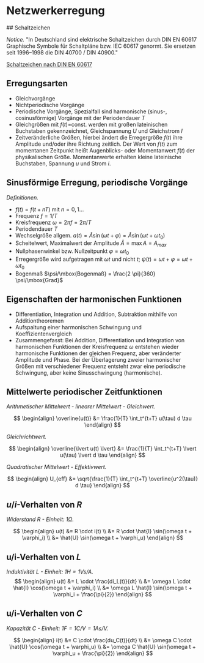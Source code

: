 <!-- !split -->
<!-- jupyter-book 02_lec.md -->
# Netzwerkerregung

<div id="sec:netpwr"></div>
<!-- !split -->
## Schaltzeichen

*Notice.* 
"In Deutschland sind elektrische Schaltzeichen durch DIN EN 60617 Graphische Symbole für Schaltpläne bzw. IEC 60617 genormt.
 Sie ersetzen seit 1996–1998 die DIN 40700 / DIN 40900."

[Schaltzeichen nach DIN EN 60617](https://de.wikipedia.org/wiki/Liste_der_Schaltzeichen_%28Elektrik/Elektronik%29#Ideale_Stromkreise)



<!-- !split -->
## Erregungsarten

* Gleichvorgänge
* Nichtperiodische Vorgänge
* Periodische Vorgänge, Spezialfall sind harmonische (sinus-, cosinusförmige) Vorgänge mit der Periodendauer $T$
* Gleichgrößen mit $f(t)$=const. werden mit großen lateinischen Buchstaben gekennzeichnet, Gleichspannung $U$ und Gleichstrom $I$
* Zeitveränderliche Größen, hierbei ändert die Erregergröße $f(t)$ ihre Amplitude und/oder ihre Richtung zeitlich. Der Wert von $f(t)$ zum momentanen Zeitpunkt heißt Augenblicks- oder Momentanwert $f(t)$ der physikalischen Größe. Momentanwerte erhalten kleine lateinische Buchstaben, Spannung $u$ und Strom $i$.

<!-- !split -->
## Sinusförmige Erregung, periodische Vorgänge

*Definitionen.* 
* $f(t)=f(t+nT)$ mit $n=0, 1 ...$
* Frequenz $f=1/T$
* Kreisfrequenz $\omega=2\pi f = 2\pi/T$
* Periodendauer $T$
* Wechselgröße allgem. $a(t)=\hat{A} \sin (\omega t +\varphi) = \hat{A} \sin(\omega t + \omega t_0)$
* Scheitelwert, Maximalwert der Amplitude $\hat{A}=\max{A}=A_{max}$
* Nullphasenwinkel bzw. Nullzeitpunkt $\varphi=\omega t_0$
* Erregergröße wird aufgetragen mit $\omega t$ und nicht $t$; $\psi(t) = \omega t + \varphi = \omega t + \omega t_0$
* Bogenmaß $\psi/\mbox{Bogenmaß} = \frac{2 \pi}{360} \psi/\mbox{Grad}$



<!-- !split -->
## Eigenschaften der harmonischen Funktionen

* Differentiation, Integration und Addition, Subtraktion mithilfe von Additiontheoremen
* Aufspaltung einer harmonischen Schwingung und Koeffizientenvergleich
* Zusammengefasst: Bei Addition, Differentiation und Integration von harmonischen Funktionen der Kreisfrequenz $\omega$ entstehen wieder harmonische Funktionen der gleichen Frequenz, aber veränderter Amplitude und Phase. Bei der Überlagerung zweier harmonischer Größen mit verschiedener Frequenz entsteht zwar eine periodische Schwingung, aber keine Sinusschwingung (harmonische).

<!-- !split -->
## Mittelwerte periodischer Zeitfunktionen

*Arithmetischer Mittelwert - linearer Mittelwert - Gleichwert.* 

$$
\begin{align}
\overline{u(t)} &= \frac{1}{T} \int_t^{t+T} u(\tau) d \tau
\end{align}
$$



*Gleichrichtwert.* 

$$
\begin{align}
\overline{\lvert u(t) \lvert} &= \frac{1}{T} \int_t^{t+T} \lvert u(\tau) \lvert d \tau
\end{align}
$$



*Quadratischer Mittelwert - Effektivwert.* 

$$
\begin{align}
U_{eff} &= \sqrt{\frac{1}{T} \int_t^{t+T} \overline{u^2(\tau)} d \tau}
\end{align}
$$



<!-- !split -->
## $u/i$-Verhalten von $R$

*Widerstand $R$ - Einheit: $1 \Omega$.* 

$$
\begin{align}
u(t) &= R \cdot i(t) \\
&= R \cdot \hat{I} \sin(\omega t + \varphi_i) \\
&= \hat{U} \sin(\omega t + \varphi_u)
\end{align}
$$



<!-- !split -->
## u/i-Verhalten von $L$

*Induktivität $L$ - Einheit: $1 H = 1 Vs/A$.* 
$$
\begin{align}
u(t) &= L \cdot \frac{di_L(t)}{dt} \\
&= \omega L \cdot \hat{I} \cos(\omega t + \varphi_i) \\
&= \omega L \hat{I} \sin(\omega t + \varphi_i + \frac{\pi}{2})
\end{align}
$$



<!-- !split -->
## u/i-Verhalten von $C$

*Kapazität $C$ - Einheit: $1 F = 1 C/V = 1 As/V$.* 

$$
\begin{align}
i(t) &= C \cdot \frac{du_C(t)}{dt} \\
&= \omega C \cdot \hat{U} \cos(\omega t + \varphi_u) \\
&= \omega C \hat{U} \sin(\omega t + \varphi_u + \frac{\pi}{2})
\end{align}
$$
